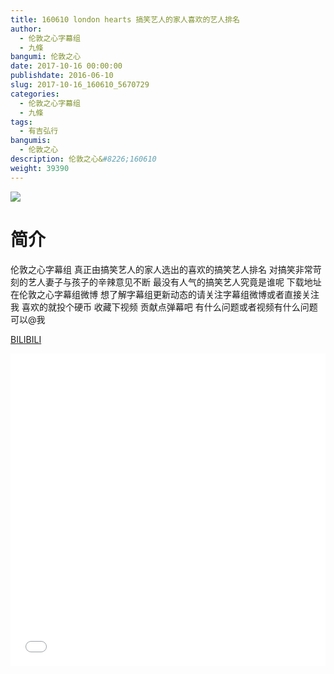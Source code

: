 ```yaml
---
title: 160610 london hearts 搞笑艺人的家人喜欢的艺人排名
author: 
  - 伦敦之心字幕组
  - 九條
bangumi: 伦敦之心
date: 2017-10-16 00:00:00
publishdate: 2016-06-10
slug: 2017-10-16_160610_5670729
categories: 
  - 伦敦之心字幕组
  - 九條
tags: 
  - 有吉弘行
bangumis: 
  - 伦敦之心
description: 伦敦之心&#8226;160610
weight: 39390
---
```


![](https://i.imgur.com/UW27jkR.jpg)

# 简介  
伦敦之心字幕组 真正由搞笑艺人的家人选出的喜欢的搞笑艺人排名 对搞笑非常苛刻的艺人妻子与孩子的辛辣意见不断 最没有人气的搞笑艺人究竟是谁呢 下载地址在伦敦之心字幕组微博 想了解字幕组更新动态的请关注字幕组微博或者直接关注我 喜欢的就投个硬币 收藏下视频 贡献点弹幕吧
有什么问题或者视频有什么问题可以@我

  [BILIBILI](https://www.bilibili.com/video/av5670729/)


<div class="vcontainer">  <iframe class='video' src="//www.bilibili.com/blackboard/player.html?aid=5670729" width="100%" height="500" frameborder="0" allowfullscreen="allowfullscreen"></iframe></div>
